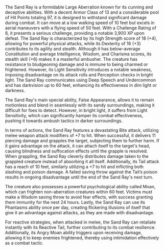 The Sand Ray is a formidable Large Aberration known for its cunning and deceptive abilities. With a decent Armor Class of 13 and a considerable pool of Hit Points totaling 97, it is designed to withstand significant damage during combat. It can move at a low walking speed of 10 feet but excels in aerial maneuvers with a flying speed of 50 feet. With a Challenge Rating of 8, it presents a serious challenge, providing a notable 3,900 XP upon defeat. The Sand Ray is characterized by its high Strength score of 18 (+4), allowing for powerful physical attacks, while its Dexterity of 16 (+3) contributes to its agility and stealth. Although it has below-average Constitution and average Intelligence, Wisdom, and Charisma scores, its stealth skill (+6) makes it a masterful ambusher. The creature has resistance to bludgeoning damage and is immune to being charmed or frightened. However, its Light Sensitivity introduces a notable weakness, imposing disadvantage on its attack rolls and Perception checks in bright light. The Sand Ray communicates using Deep Speech and Undercommon and has darkvision up to 60 feet, enhancing its effectiveness in dim light or darkness.

The Sand Ray's main special ability, False Appearance, allows it to remain motionless and blend in seamlessly with its sandy surroundings, making it difficult for foes to detect. However, in bright light, it suffers from Light Sensitivity, which can significantly hamper its combat effectiveness, pushing it towards ambush tactics in darker surroundings. 

In terms of actions, the Sand Ray features a devastating Bite attack, utilizing melee weapon attack modifiers of +7 to hit. When successful, it delivers 11 piercing damage and grapples the target, subjecting them to further harm. If it gains advantage on the attack, it can attach itself to the target's head, causing blindness and suffocation effects until the grapple is resolved. When grappling, the Sand Ray cleverly distributes damage taken to the grappled creature instead of absorbing it all itself. Additionally, its Tail attack has a reach of 10 feet, similarly utilizing a +7 to hit and inflicting both slashing and poison damage. A failed saving throw against the Tail’s poison results in ongoing disadvantage until the end of the Sand Ray's next turn.

The creature also possesses a powerful psychological ability called Moan, which can frighten non-aberration creatures within 60 feet. Victims must make a Wisdom saving throw to avoid fear effects, with success granting them immunity for the next 24 hours. Lastly, the Sand Ray can use its Phantasms ability once per day, creating flickering illusions of itself that give it an advantage against attacks, as they are made with disadvantage.

For reactive strategies, when attacked in melee, the Sand Ray can retaliate instantly with its Reactive Tail, further contributing to its combat resilience. Additionally, its Angry Moan ability triggers upon receiving damage, allowing it to keep enemies frightened, thereby using intimidation effectively as a combat tactic.